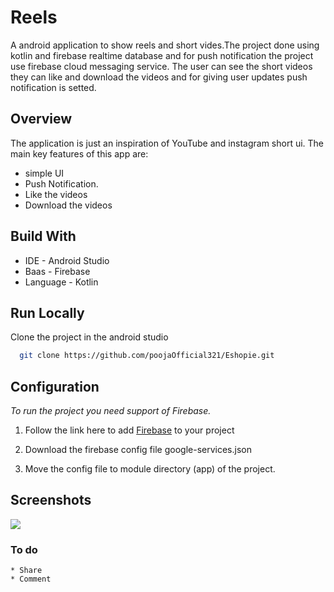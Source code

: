 # Reels

A android application to show reels and short vides.The project done using kotlin and firebase realtime database and for push notification the project use firebase cloud messaging service.
The user can see the short videos they can like and download the videos and for giving user updates push notification is setted.


## Overview

The application is just an inspiration of YouTube and instagram short ui. The main key features of this app are:

* simple UI
* Push Notification.
* Like the videos
* Download the videos

## Build With

* IDE - Android Studio
* Baas - Firebase
* Language - Kotlin

## Run Locally

Clone the project in the android studio

```bash
  git clone https://github.com/poojaOfficial321/Eshopie.git
```


## Configuration

*To run the project you need support of Firebase.*

1.  Follow the link here to add [Firebase](https://firebase.google.com/docs/android/setup) to your project

2. Download the firebase config file google-services.json

3. Move the config file to module directory (app) of the project.

## Screenshots
![](https://github.com/poojaOfficial321/Reels/blob/master/Screenshot_2022-02-15-13-55-07-79.png)

### To do
```
* Share
* Comment
```
